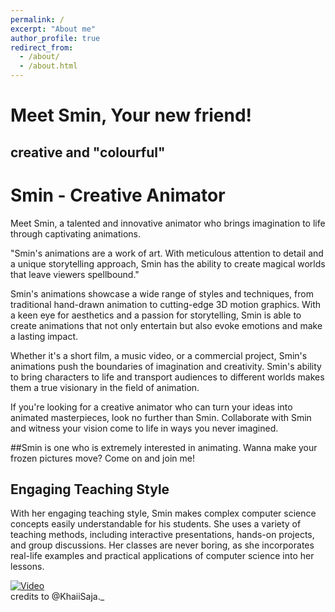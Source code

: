 ```yaml
---
permalink: /
excerpt: "About me"
author_profile: true
redirect_from: 
  - /about/
  - /about.html
---
```



# Meet Smin, Your new friend!

## creative and "colourful"<!DOCTYPE html>
<html>
<head>


   
</head>
<body>
  <h1>Smin - Creative Animator</h1>
  <p class="intro-text">Meet Smin, a talented and innovative animator who brings imagination to life through captivating animations.</p>
  <p class="quote">"Smin's animations are a <span class="highlight">work of art</span>. With meticulous attention to detail and a unique storytelling approach, Smin has the ability to create <span class="highlight">magical worlds</span> that leave viewers spellbound."</p>
  <p class="intro-text">Smin's animations showcase a wide range of styles and techniques, from traditional hand-drawn animation to cutting-edge 3D motion graphics. With a keen eye for aesthetics and a passion for storytelling, Smin is able to create animations that not only entertain but also <span class="highlight">evoke emotions</span> and make a lasting impact.</p>
  <p class="intro-text">Whether it's a short film, a music video, or a commercial project, Smin's animations <span class="highlight">push the boundaries</span> of imagination and creativity. Smin's ability to bring characters to life and transport audiences to different worlds makes them a <span class="highlight">true visionary</span> in the field of animation.</p>
  <p class="intro-text">If you're looking for a <span class="highlight">creative animator</span> who can turn your ideas into animated masterpieces, look no further than Smin. Collaborate with Smin and witness your vision come to life in ways you never imagined.</p>
</body>
</html>



##Smin is one who is extremely interested in animating. Wanna make your frozen pictures move? Come on and join me!

## Engaging Teaching Style

With her engaging teaching style, Smin makes complex computer science concepts easily understandable for his students. She uses a variety of teaching methods, including interactive presentations, hands-on projects, and group discussions. Her classes are never boring, as she incorporates real-life examples and practical applications of computer science into her lessons.

[![Video](https://img.youtube.com/vi/cTp_O_1aBgg/0.jpg)](https://www.youtube.com/shorts/cTp_O_1aBgg)         
credits to @KhaiiSaja._ 
